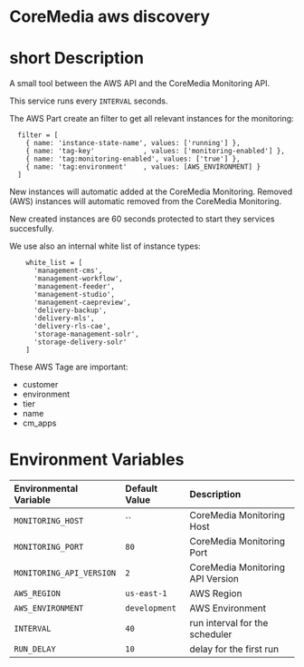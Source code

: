 
CoreMedia aws discovery
=======================

# short Description

A small tool between the AWS API and the CoreMedia Monitoring API.

This service runs every `INTERVAL` seconds.

The AWS Part create an filter to get all relevant instances for the monitoring:

      filter = [
        { name: 'instance-state-name', values: ['running'] },
        { name: 'tag-key'            , values: ['monitoring-enabled'] },
        { name: 'tag:monitoring-enabled', values: ['true'] },
        { name: 'tag:environment'    , values: [AWS_ENVIRONMENT] }
      ]

New instances will automatic added at the CoreMedia Monitoring.
Removed (AWS) instances will automatic removed from the CoreMedia Monitoring.

New created instances are 60 seconds protected to start they services succesfully.

We use also an internal white list of instance types:

        white_list = [
          'management-cms',
          'management-workflow',
          'management-feeder',
          'management-studio',
          'management-caepreview',
          'delivery-backup',
          'delivery-mls',
          'delivery-rls-cae',
          'storage-management-solr',
          'storage-delivery-solr'
        ]

These AWS Tage are important:
 - customer
 - environment
 - tier
 - name
 - cm_apps


# Environment Variables

| Environmental Variable             | Default Value        | Description                                                     |
| :--------------------------------- | :-------------       | :-----------                                                    |
| `MONITORING_HOST`                  | ``                   | CoreMedia Monitoring Host                                       |
| `MONITORING_PORT`                  | `80`                 | CoreMedia Monitoring Port                                       |
| `MONITORING_API_VERSION`           | `2`                  | CoreMedia Monitoring API Version                                |
| `AWS_REGION`                       | `us-east-1`          | AWS Region                                                      |
| `AWS_ENVIRONMENT`                  | `development`        | AWS Environment                                                 |
| `INTERVAL`                         | `40`                 | run interval for the scheduler                                  |
| `RUN_DELAY`                        | `10`                 | delay for the first run                                         |

